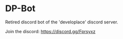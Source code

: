 # DP-Bot
Retired discord bot of the 'developlace' discord server.

Join the discord: https://discord.gg/Fprsyxz
